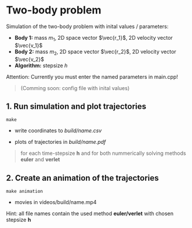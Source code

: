# Two-body problem
Simulation of the two-body problem with inital values / parameters:
- **Body 1:** mass $m_1$, 2D space vector $\vec{r_1}$, 2D velocity vector $\vec{v_1}$
- **Body 2:** mass $m_2$, 2D space vector $\vec{r_2}$, 2D velocity vector $\vec{v_2}$
- **Algorithm:** stepsize $h$

Attention: Currently you must enter the named parameters in main.cpp!
> (Comming soon: config file with inital values)

## 1. Run simulation and plot trajectories
```
make
```
- write coordinates to *build/name.csv*

- plots of trajectories in *build/name.pdf*

> for each time-stepsize **h** and for both nummerically solving methods **euler** and **verlet**


## 2. Create an animation of the trajectories
```
make animation
```
- movies in videos/build/name.mp4


Hint: all file names contain the used method **euler/verlet** with chosen stepsize **h**
